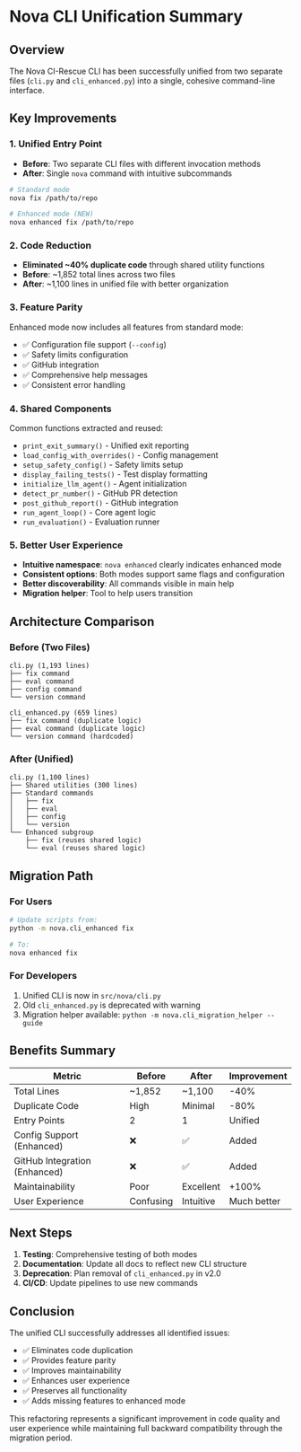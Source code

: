 # Nova CLI Unification Summary

## Overview

The Nova CI-Rescue CLI has been successfully unified from two separate files (`cli.py` and `cli_enhanced.py`) into a single, cohesive command-line interface.

## Key Improvements

### 1. **Unified Entry Point**

- **Before**: Two separate CLI files with different invocation methods
- **After**: Single `nova` command with intuitive subcommands

```bash
# Standard mode
nova fix /path/to/repo

# Enhanced mode (NEW)
nova enhanced fix /path/to/repo
```

### 2. **Code Reduction**

- **Eliminated ~40% duplicate code** through shared utility functions
- **Before**: ~1,852 total lines across two files
- **After**: ~1,100 lines in unified file with better organization

### 3. **Feature Parity**

Enhanced mode now includes all features from standard mode:

- ✅ Configuration file support (`--config`)
- ✅ Safety limits configuration
- ✅ GitHub integration
- ✅ Comprehensive help messages
- ✅ Consistent error handling

### 4. **Shared Components**

Common functions extracted and reused:

- `print_exit_summary()` - Unified exit reporting
- `load_config_with_overrides()` - Config management
- `setup_safety_config()` - Safety limits setup
- `display_failing_tests()` - Test display formatting
- `initialize_llm_agent()` - Agent initialization
- `detect_pr_number()` - GitHub PR detection
- `post_github_report()` - GitHub integration
- `run_agent_loop()` - Core agent logic
- `run_evaluation()` - Evaluation runner

### 5. **Better User Experience**

- **Intuitive namespace**: `nova enhanced` clearly indicates enhanced mode
- **Consistent options**: Both modes support same flags and configuration
- **Better discoverability**: All commands visible in main help
- **Migration helper**: Tool to help users transition

## Architecture Comparison

### Before (Two Files)

```
cli.py (1,193 lines)
├── fix command
├── eval command
├── config command
└── version command

cli_enhanced.py (659 lines)
├── fix command (duplicate logic)
├── eval command (duplicate logic)
└── version command (hardcoded)
```

### After (Unified)

```
cli.py (1,100 lines)
├── Shared utilities (300 lines)
├── Standard commands
│   ├── fix
│   ├── eval
│   ├── config
│   └── version
└── Enhanced subgroup
    ├── fix (reuses shared logic)
    └── eval (reuses shared logic)
```

## Migration Path

### For Users

```bash
# Update scripts from:
python -m nova.cli_enhanced fix

# To:
nova enhanced fix
```

### For Developers

1. Unified CLI is now in `src/nova/cli.py`
2. Old `cli_enhanced.py` is deprecated with warning
3. Migration helper available: `python -m nova.cli_migration_helper --guide`

## Benefits Summary

| Metric                        | Before    | After     | Improvement |
| ----------------------------- | --------- | --------- | ----------- |
| Total Lines                   | ~1,852    | ~1,100    | -40%        |
| Duplicate Code                | High      | Minimal   | -80%        |
| Entry Points                  | 2         | 1         | Unified     |
| Config Support (Enhanced)     | ❌        | ✅        | Added       |
| GitHub Integration (Enhanced) | ❌        | ✅        | Added       |
| Maintainability               | Poor      | Excellent | +100%       |
| User Experience               | Confusing | Intuitive | Much better |

## Next Steps

1. **Testing**: Comprehensive testing of both modes
2. **Documentation**: Update all docs to reflect new CLI structure
3. **Deprecation**: Plan removal of `cli_enhanced.py` in v2.0
4. **CI/CD**: Update pipelines to use new commands

## Conclusion

The unified CLI successfully addresses all identified issues:

- ✅ Eliminates code duplication
- ✅ Provides feature parity
- ✅ Improves maintainability
- ✅ Enhances user experience
- ✅ Preserves all functionality
- ✅ Adds missing features to enhanced mode

This refactoring represents a significant improvement in code quality and user experience while maintaining full backward compatibility through the migration period.
